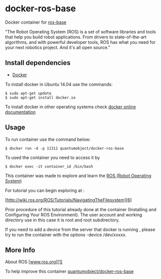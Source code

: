 # docker-ros-base

Docker container for [ros-base][3]

"The Robot Operating System (ROS) is a set of software libraries and tools that help you build robot applications. From drivers to state-of-the-art algorithms, and with powerful developer tools, ROS has what you need for your next robotics project. And it's all open source."

## Install dependencies

  - [Docker][2]

To install docker in Ubuntu 14.04 use the commands:

    $ sudo apt-get update
    $ sudo apt-get install docker.io
  
To install docker in other operating systems check [docker online documentation][4]

## Usage

To run container use the command below:

    $ docker run -d -p 11311 quantumobject/docker-ros-base

To used the container you need to access it by

    $ docker exec -it container_id /bin/bash

This container was made to explore and learn the [ROS (Robot Operating System)][1]

For tutorial you can begin exploring at :

[http://wiki.ros.org/ROS/Tutorials/NavigatingTheFilesystem][6]

Prior procedure of this tutorial already done at the container (Installing and Configuring Your ROS Environment). The user account and working directory use in this case it is root and root subdirectory. 

If you need to add a device from the server that docker is running  , please try to run the container with the options  -device /dev/xxxxx.

## More Info

About ROS [www.ros.org][1]

To help improve this container [quantumobject/docker-ros-base][5]

[1]:http://www.ros.org
[2]:https://www.docker.com
[3]:http://wiki.ros.org/ROS/Installation
[4]:http://docs.docker.com
[5]:https://github.com/QuantumObject/docker-ros-base
[6]:http://wiki.ros.org/ROS/Tutorials/NavigatingTheFilesystem
